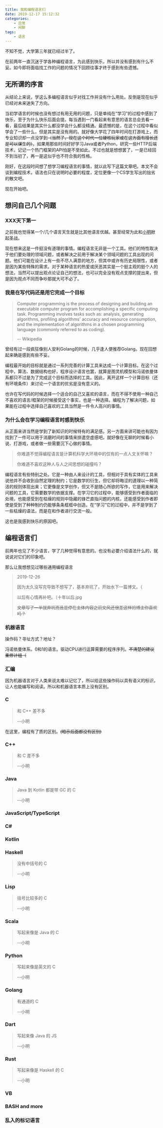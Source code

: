```yaml
---
title: 我和编程语言们
date: 2019-12-17 15:12:32
categories: 
    - 日常
    - 闲聊
tags: 
    - 语言
---
```


不知不觉，大学第三年就已经过半了。
<!--more-->
在前两年一直沉迷于学各种编程语言，为此感到快乐，所以并没有感到有什么不妥。如今即将面临找工作的问题的情况下回顾往事才终于感到有些遗憾。


## 无所谓的序言

从结论上来说，学这么多编程语言似乎对找工作并没有什么用处。反倒是现在似乎已经对未来迷失了方向。

当初学语言的时候也没有想过有用无用的问题，只是单纯在“学习”的过程中感到了快乐，至于为什么快乐后面会提。每当遇到一门看起来有意思的语言总会去看一看，最后结果是其实什么都没学会什么都没精通。最遗憾的是，在这个过程中看似学会了一些什么，但是其实是没有用的。就好像大学花了四年时间在打游戏上，而专业知识却一点没学到~~（当然了，现在这个时代一位硬核玩家或在这方面有擅长还是可以谋生的）~~。如果用那些时间好好学习Java或者Python，研究一些HTTP后端技术，记记一个热门框架的API怕是不至如此。不过也就是想想罢了，一是已经回不到当初了，再一是这似乎也不符合我的性格。

刚好，在这段时间想了想学习编程语言的事情，就以此写下这篇文章吧。本文不会谈到编程技术，语法也只在说明时必要的程度，定位更像一个CS学生写出的拙劣的散文吧。

现在开始吧。

## 想问自己几个问题

### XXX天下第一

之前我也觉得某一个/几个语言天生就是比其他语言优越。甚至经常为此和[小明][xiaoming]掀起圣战。

现在想来这是一件挺没有道理的事情。编程语言无非是一个工具。他们的特性取决于他们要处理的领域问题，或者解决之前用于解决某个领域问题的工具出现的问题。他们可能在设计上有一些不尽人满意的地方，但其中或许有历史局限性，或者是因为某些特殊的需求。对于某种语言的热爱或厌恶其实是一个挺主观的挺个人的想法，当然可以提出观点论证自己的想法，也可以完全没有观点支撑的提出来，但是因为观点不同而争吵那就大可不必了。

### 我是在写代码还是用它完成一个目标

> Computer programming is the process of designing and building an executable computer program for accomplishing a specific computing task. Programming involves tasks such as: analysis, generating algorithms, profiling algorithms' accuracy and resource consumption, and the implementation of algorithms in a chosen programming language (commonly referred to as coding).
> 
> -- Wikipedia

曾经有过一段疯狂像别人安利Golang的时候，几乎逢人便推荐Golang。现在回想起来确是感到有些不妥。

编程最开始的目标就是通过一系列完善的计算工具来达成一个计算目标。在这个过程中，算法、数据结构也好，程序设计语言也罢，就算是图灵机模型和冯诺依曼体系都只不过是为了完成这个目标而选择的工具。因此，离开这样一个计算目标（还有环境条件）来讨论一个语言的优劣是没有意义的。

也许在写代码的时候选择一个适合的自己又喜欢的语言，而在不得不使用一种自己不喜欢的语言/框架的时候接受这个事实，也是一种选择。编程为了解决问题，如果能在过程中选择自己喜欢的工具当然是一件令人高兴的事情。

### 为什么会在学习编程语言时感到快乐

从正面来讲当然是学到了新知识的时候特有的满足感。另一方面来讲可能也有因为找到了一件可以用于消磨时间的事情来排遣空虚感吧。就好像在无聊的时候看小说、打游戏，或者做一些需要沉下心做的事情。

> 你难道不觉得编程语言是计算机科学大环境中的仅有的一点人文关怀嘛？
> 
> 你难道不喜欢这种人与人之间思想的碰撞吗？

编程语言有些特别之处。它是一种由人来设计的工具，但相对于具有实体的工具来说他并不会收到自然定理的制约；它是数学的衍生，但它却将晦涩的道理以一种简洁的规则体现出来；它更像是文学创作，但又不是随心所欲的写作，它是用来解决问题的工具，它需要数学的依据支撑。在学习它的过程中，能够感受到作者面临的处境，也能感受到在枯燥的规则中隐藏的锋芒直指问题的内核，还能感受到作者即使是受到了种种制约仍能够条条框框中创造。在“学习”它的过程中，并不是学到了一些枯燥的语法，而是在和作者进行交流一般。

这也是我感到快乐的原因吧。

## 编程语言们

前两年也见了不少语言，学了几种觉得有意思的。也没有必要介绍语法什么的，就说说对它们的印象吧。

那么让我想想见过哪些通用编程语言

> 2019-12-26 
> 
> 因为太久没写完导致不想写了，基本弃坑了，开始水下一篇博文。（
>
> 以后有心情再补吧。（十年以后.jpg
> 
> ~~文章写了一半就弃坑而且是停在主体内容之前文风还很差这样的博主你喜欢吗？~~

### 机器语言

操作码？寻址方式？地址？

冯诺依曼体系。0和1的语言。驱动CPU进行运算需要的程序序列。~~不清楚的建议重修计组（~~

### 汇编

因为机器语言对于人类来说太难以记忆了，所以给这些操作码以具有语义的标识，让人也能编写和阅读。所以和机器语言本质上没有区别。


### C

> 和 C++ 差不多 
> 
> --小明

在这里，编程有了质的区别。~~(暗示后面都没有区别)~~

### C++

> 和 C 差不多 
> 
> --小明

### Java

> Java 到 Kotlin 都是带 GC 的 C
> 
> --小明

### JavaScript/TypeScript

### C#

### Kotlin

### Haskell

> 没有中括号的 C 
> 
> --小明

### Lisp

> 括号比较多的 C 
> 
> --小明

### Scala

> 写起来像是 Java 的 C 
> 
> --小明

### Python

> 写起来像是英文的 C 
> 
> --小明

### Golang

> 有通道的 C 
> 
> --小明

### Dart

> 写起来像 Java 的 JS 
> 
> --小明

### Rust

> 写起来像是 Haskell 的 C 
> 
> --小明


### VB

### BASH and more

### 乱入的标记语言


[xiaoming]: https://github.com/YuJuncen
